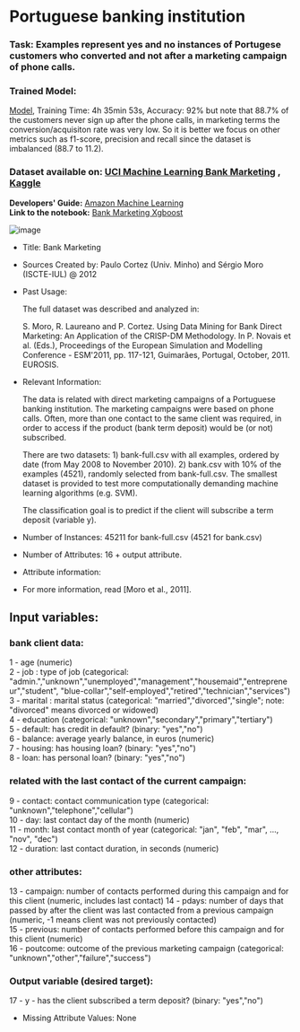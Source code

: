 # Portuguese banking institution
### **Task:** Examples represent yes and no instances of Portugese customers who converted and not  after a marketing campaign of phone calls.
### **Trained Model:** 
[Model](https://github.com/Kmohamedalie/Bank-Marketing_Portuguese_Customers/tree/master/Trained%20Model), Training Time: 4h 35min 53s,  Accuracy: 92% but note that 88.7% of the customers never sign up after the phone calls, in marketing terms the conversion/acquisiton rate was very low. So it is better we focus on other metrics such as f1-score, precision and recall since the dataset is imbalanced (88.7 to 11.2).
### **Dataset available on:** [UCI Machine Learning Bank Marketing](https://archive.ics.uci.edu/dataset/222/bank+marketing) , [Kaggle](https://www.kaggle.com/datasets/impapan/credit-approval-data-set)

**Developers' Guide:** [Amazon Machine Learning](https://docs.aws.amazon.com/pdfs/machine-learning/latest/dg/machinelearning-dg.pdf#cross-validation)                                             
**Link to the notebook:** [Bank Marketing Xgboost](https://github.com/Kmohamedalie/Bank-Marketing_Portuguese_Customers-XGBOOST/blob/master/Notebook/Bank_Marketing_Portuguese_Customers_Xgboost.ipynb)

![image](https://github.com/Kmohamedalie/Bank-Marketing_Portuguese_Customers/assets/63104472/9dc0797f-60e8-463d-bcf0-1341ad1bc0b9)


- Title: Bank Marketing

- Sources
   Created by: Paulo Cortez (Univ. Minho) and Sérgio Moro (ISCTE-IUL) @ 2012
   
- Past Usage:

  The full dataset was described and analyzed in:

  S. Moro, R. Laureano and P. Cortez. Using Data Mining for Bank Direct Marketing: An Application of the CRISP-DM Methodology. 
  In P. Novais et al. (Eds.), Proceedings of the European Simulation and Modelling Conference - ESM'2011, pp. 117-121, Guimarães, 
  Portugal, October, 2011. EUROSIS.

- Relevant Information:

   The data is related with direct marketing campaigns of a Portuguese banking institution. 
   The marketing campaigns were based on phone calls. Often, more than one contact to the same client was required, 
   in order to access if the product (bank term deposit) would be (or not) subscribed. 

   There are two datasets: 
      1) bank-full.csv with all examples, ordered by date (from May 2008 to November 2010).
      2) bank.csv with 10% of the examples (4521), randomly selected from bank-full.csv.
   The smallest dataset is provided to test more computationally demanding machine learning algorithms (e.g. SVM).

   The classification goal is to predict if the client will subscribe a term deposit (variable y).

- Number of Instances: 45211 for bank-full.csv (4521 for bank.csv)

- Number of Attributes: 16 + output attribute.

- Attribute information:

 -  For more information, read [Moro et al., 2011].

   ## Input variables:
   ### bank client data:<br>
   1 - age (numeric) <br>
   2 - job : type of job (categorical: "admin.","unknown","unemployed","management","housemaid","entrepreneur","student",
                                       "blue-collar","self-employed","retired","technician","services") <br>
   3 - marital : marital status (categorical: "married","divorced","single"; note: "divorced" means divorced or widowed) <br>
   4 - education (categorical: "unknown","secondary","primary","tertiary") <br>
   5 - default: has credit in default? (binary: "yes","no") <br>
   6 - balance: average yearly balance, in euros (numeric)  <br>
   7 - housing: has housing loan? (binary: "yes","no")  <br>
   8 - loan: has personal loan? (binary: "yes","no")  <br>
   ### related with the last contact of the current campaign: <br>
   9 - contact: contact communication type (categorical: "unknown","telephone","cellular")  <br>
  10 - day: last contact day of the month (numeric)  <br>
  11 - month: last contact month of year (categorical: "jan", "feb", "mar", ..., "nov", "dec") <br>
  12 - duration: last contact duration, in seconds (numeric) <br>
   ### other attributes: <br>
  13 - campaign: number of contacts performed during this campaign and for this client (numeric, includes last contact)
  14 - pdays: number of days that passed by after the client was last contacted from a previous campaign (numeric, -1 means client was not previously contacted) <br>
  15 - previous: number of contacts performed before this campaign and for this client (numeric) <br>
  16 - poutcome: outcome of the previous marketing campaign (categorical: "unknown","other","failure","success") <br>

### Output variable (desired target): <br>
  17 - y - has the client subscribed a term deposit? (binary: "yes","no") <br>
- Missing Attribute Values: None
